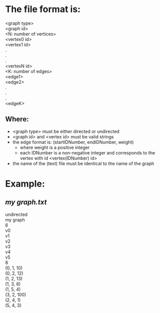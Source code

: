 # The file format is:
\<graph type\>  
\<graph id\>  
\<N: number of vertices\>  
\<vertex0 id\>  
\<vertex1 id\>  
  .  
  .  
  .  
\<vertexN id\>  
\<K: number of edges\>  
\<edge1\>  
\<edge2\>  
  .  
  .  
  .  
\<edgeK\>   
  
## Where:  
 - \<graph type\> must be either directed or undirected  
 - \<graph id\> and \<vertex id\> must be valid strings  
 - the edge format is: (startIDNumber, endIDNumber, weight)  
    - where weight is a positive integer    
   	- each IDNumber is a non-negative integer and corresponds to the vertex with id \<vertex(IDNumber) id\>  
 - the name of the (text) file must be identical to the name of the graph  
  
# Example:    
## *my graph.txt*  
undirected  
my graph  
6  
v0   
v1  
v2  
v3    
v4  
v5  
8  
(0, 1, 10)  
(0, 2, 12)  
(1, 2, 13)  
(1, 3, 8)  
(1, 5, 4)  
(3, 2, 100)  
(2, 4, 1)  
(5, 4, 3)  
